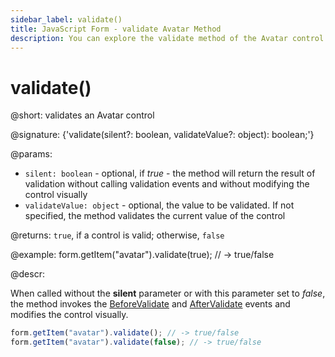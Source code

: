 ```yaml
---
sidebar_label: validate()
title: JavaScript Form - validate Avatar Method 
description: You can explore the validate method of the Avatar control of Form in the documentation of the DHTMLX JavaScript UI library. Browse developer guides and API reference, try out code examples and live demos, and download a free 30-day evaluation version of DHTMLX Suite.
---
```


# validate()

@short: validates an Avatar control

@signature: {'validate(silent?: boolean, validateValue?: object): boolean;'}

@params:
- `silent: boolean` - optional, if *true* - the method will return the result of validation without calling validation events and without modifying the control visually
- `validateValue: object` - optional, the value to be validated. If not specified, the method validates the current value of the control

@returns:
`true`, if a control is valid; otherwise, `false`

@example:
form.getItem("avatar").validate(true);
// -> true/false

@descr:

When called without the **silent** parameter or with this parameter set to *false*, the method invokes the [BeforeValidate](form/api/avatar/avatar_beforevalidate_event.md) and [AfterValidate](form/api/avatar/avatar_aftervalidate_event.md) events and modifies the control visually.

~~~js
form.getItem("avatar").validate(); // -> true/false
form.getItem("avatar").validate(false); // -> true/false
~~~

